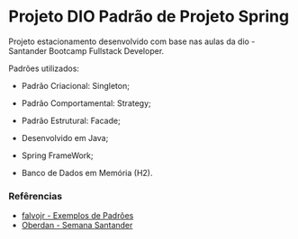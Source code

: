 # Projeto DIO Padrão de Projeto Spring
Projeto estacionamento desenvolvido com base nas aulas da dio - Santander Bootcamp Fullstack Developer.

Padrões utilizados:
* Padrão Criacional: Singleton;
* Padrão Comportamental: Strategy;
* Padrão Estrutural: Facade;

* Desenvolvido em Java;
* Spring FrameWork;
* Banco de Dados em Memória (H2).

### Refêrencias
* [falvojr - Exemplos de Padrões](https://github.com/digitalinnovationone/lab-padroes-projeto-spring)
* [Oberdan - Semana Santander](https://github.com/oberdan10/bankline-api)